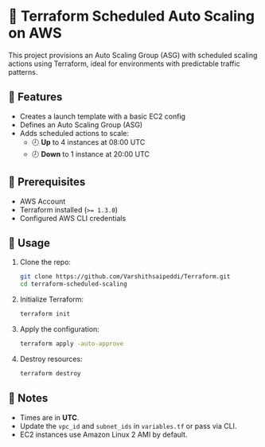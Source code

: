 # 🚀 Terraform Scheduled Auto Scaling on AWS

This project provisions an Auto Scaling Group (ASG) with scheduled scaling actions using Terraform, ideal for environments with predictable traffic patterns.

## 📌 Features

- Creates a launch template with a basic EC2 config
- Defines an Auto Scaling Group (ASG)
- Adds scheduled actions to scale:
  - 🕗 **Up** to 4 instances at 08:00 UTC
  - 🕗 **Down** to 1 instance at 20:00 UTC

## 🧰 Prerequisites

- AWS Account
- Terraform installed (`>= 1.3.0`)
- Configured AWS CLI credentials

## 📂 Usage

1. Clone the repo:
   ```bash
   git clone https://github.com/Varshithsaipeddi/Terraform.git
   cd terraform-scheduled-scaling
   ```

2. Initialize Terraform:
   ```bash
   terraform init
   ```

3. Apply the configuration:
   ```bash
   terraform apply -auto-approve
   ```

4. Destroy resources:
   ```bash
   terraform destroy
   ```

## 📝 Notes

- Times are in **UTC**.
- Update the `vpc_id` and `subnet_ids` in `variables.tf` or pass via CLI.
- EC2 instances use Amazon Linux 2 AMI by default.
